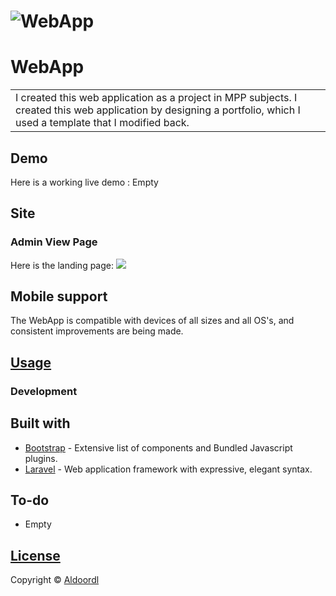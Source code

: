 # ![WebApp](https://github.com/Aldoordl/LaravelBootstrapProject/assets/115862018/d0ab84f5-bc0e-4a8e-85e2-cf03b9b1faa8)
# WebApp
<table>
<tr>
<td>
  I created this web application as a project in MPP subjects. I created this web application by designing a portfolio, which I used a template that I modified back.
</td>
</tr>
</table>


## Demo
Here is a working live demo :  Empty


## Site

### Admin View Page
Here is the landing page:
![]((https://github.com/Aldoordl/LaravelBootstrapProject/assets/115862018/ddf6b0b6-7e86-4da4-a333-bd25406ef294))
## Mobile support
The WebApp is compatible with devices of all sizes and all OS's, and consistent improvements are being made.





## [Usage]() 

### Development




## Built with 

- [Bootstrap](http://getbootstrap.com/) - Extensive list of components and  Bundled Javascript plugins.
- [Laravel](https://laravel.com/) - Web application framework with expressive, elegant syntax.


## To-do
- Empty

## [License]()

Copyright © [Aldoordl](https://github.com/Aldoordl)


